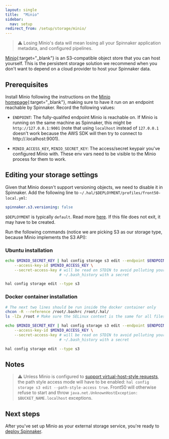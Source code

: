 ```yaml
---
layout: single
title:  "Minio"
sidebar:
  nav: setup
redirect_from: /setup/storage/minio/
---
```


> :warning: Losing Minio's data will mean losing all your Spinnaker
> application metadata, and configured pipelines.

[Minio](https://www.minio.io/){:target="\_blank"} is an S3-compatible object
store that you can host yourself. This is the persistent storage solution we
recommend when you don't want to depend on a cloud provider to host your
Spinnaker data.

## Prerequisites

Install Minio following the instructions on the [Minio
homepage](https://www.minio.io/){:target="\_blank"}, making sure to have it run
on an endpoint reachable by Spinnaker. Record the following values:

* `ENDPOINT`: The fully-qualifed endpoint Minio is reachable on. If Minio is
  running on the same machine as Spinnaker, this might be
  `http://127.0.0.1:9001` (note that using `localhost` instead of `127.0.0.1` doesn't work because the AWS SDK will then try to connect to http://<bucket-name>.localhost:9001).

* `MINIO_ACCESS_KEY`, `MINIO_SECRET_KEY`: The access/secret keypair you've
  configured Minio with. These env vars need to be visible to the Minio process
  for them to work.

## Editing your storage settings

Given that Minio doesn't support versioning objects, we need to disable it
in Spinnaker. Add the following line to `~/.hal/$DEPLOYMENT/profiles/front50-local.yml`:

```yaml
spinnaker.s3.versioning: false
```

`$DEPLOYMENT` is typically `default`. Read more [here](/reference/halyard/#deployments). If this file does not exit, it may have to be created.

Run the following commands (notice we are picking S3 as our storage type,
because Minio implements the S3 API):

### Ubuntu installation

```bash
echo $MINIO_SECRET_KEY | hal config storage s3 edit --endpoint $ENDPOINT \
    --access-key-id $MINIO_ACCESS_KEY \
    --secret-access-key # will be read on STDIN to avoid polluting your
                        # ~/.bash_history with a secret

hal config storage edit --type s3
```

### Docker container installation

```bash
# The next two lines should be run inside the docker container only
chcon -R --reference /root/.bashrc /root/.hal/
ls -lZa /root # Make sure the SELinux context is the same for all files/folders

echo $MINIO_SECRET_KEY | hal config storage s3 edit --endpoint $ENDPOINT \
    --access-key-id $MINIO_ACCESS_KEY \
    --secret-access-key # will be read on STDIN to avoid polluting your
                        # ~/.bash_history with a secret

hal config storage edit --type s3
```

## Notes
> :warning: Unless Minio is configured to [support virtual-host-style requests](https://docs.min.io/docs/minio-server-configuration-guide.html#Domain), the path style access mode will have to be enabled: `hal config storage s3 edit --path-style-access true`. Front50 will otherwise refuse to start and throw `java.net.UnknownHostException: $BUCKET_NAME.localhost` exceptions.

## Next steps

After you've set up Minio as your external storage service, you're ready to
[deploy Spinnaker](/setup/install/deploy/).
